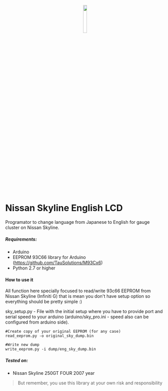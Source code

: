 <p align="center"><img width=15% src="https://github.com/RiLights/Nissan_skyline_eng_lcd/blob/master/eng_lcd.jpg"></p>

# Nissan Skyline English LCD
Programator to change language from Japanese to English for gauge cluster on Nissan Skyline. 

##### Requirements:
- Arduino
- EEPROM 93C66 library for Arduino (https://github.com/TauSolutions/M93Cx6)
- Python 2.7 or higher

#### How to use it
All function here specially focused to read/write 93c66 EEPROM from Nissan Skyline (Infiniti G) that is mean you don't have setup option so everything should be pretty simple :)

sky_setup.py - File with the initial setup where you have to provide port and serial speed to your arduino (arduino/sky_pro.ini - speed also can be configured from arduino side). 

```
#Create copy of your original EEPROM (for any case)
read_eeprom.py -o original_sky_dump.bin

#Write new dump
write_eeprom.py -i dump/eng_sky_dump.bin
```

##### Tested on:
- Nissan Skyline 250GT FOUR 2007 year
>But remember, you use this library at your own risk and responsibility
